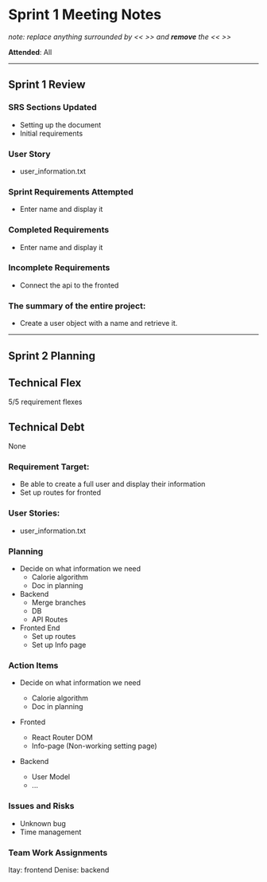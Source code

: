 # Sprint 1 Meeting Notes

*note: replace anything surrounded by << >> and **remove** the << >>*

**Attended**: All

***

## Sprint 1 Review


### SRS Sections Updated

- Setting up the document
- Initial requirements

###  User Story

- user_information.txt

### Sprint Requirements Attempted

- Enter name and display it

### Completed Requirements

- Enter name and display it

### Incomplete Requirements

- Connect the api to the fronted 
### The summary of the entire project:

- Create a user object with a name and retrieve it.

***

## Sprint 2 Planning

## Technical Flex

5/5 requirement flexes

## Technical Debt

None

### Requirement Target:

- Be able to create a full user and display their information
- Set up routes for fronted

### User Stories:

- user_information.txt

### Planning

- Decide on what information we need
  - Calorie algorithm
  - Doc in planning
- Backend
  - Merge branches
  - DB
  - API Routes
- Fronted End
  - Set up routes
  - Set up Info page
  
### Action Items

- Decide on what information we need
  - Calorie algorithm
  - Doc in planning

- Fronted
  - React Router DOM
  - Info-page (Non-working setting page)

- Backend
  - User Model
  - ...
  
### Issues and Risks

- Unknown bug
- Time management
  
### Team Work Assignments

Itay: frontend
Denise: backend
